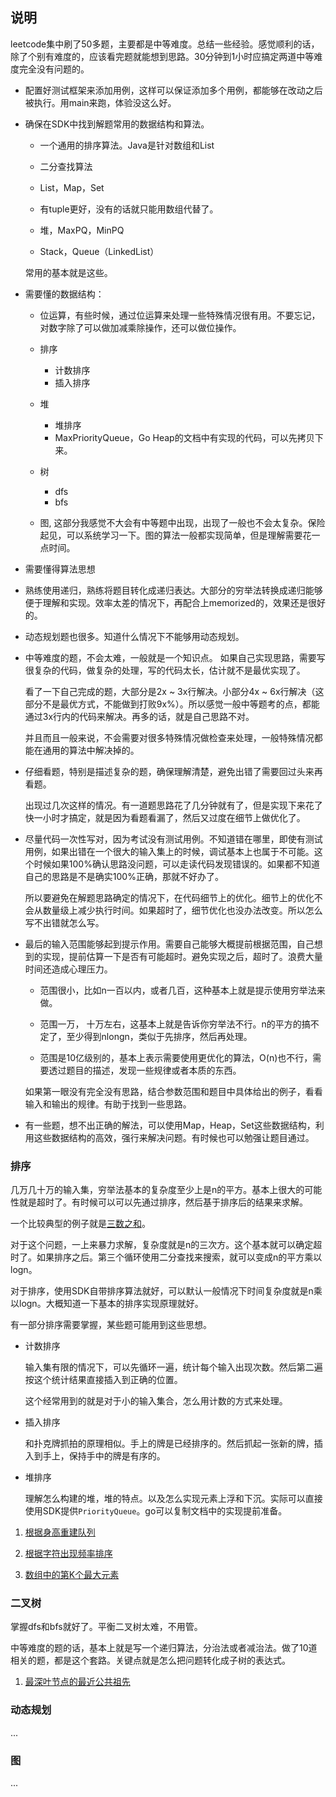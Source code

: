 ## 说明

leetcode集中刷了50多题，主要都是中等难度。总结一些经验。感觉顺利的话，除了个别有难度的，应该看完题就能想到思路。30分钟到1小时应搞定两道中等难度完全没有问题的。

- 配置好测试框架来添加用例，这样可以保证添加多个用例，都能够在改动之后被执行。用main来跑，体验没这么好。

- 确保在SDK中找到解题常用的数据结构和算法。

  - 一个通用的排序算法。Java是针对数组和List

  - 二分查找算法

  - List，Map，Set

  - 有tuple更好，没有的话就只能用数组代替了。

  - 堆，MaxPQ，MinPQ

  - Stack，Queue（LinkedList）

  常用的基本就是这些。

- 需要懂的数据结构：
  - 位运算，有些时候，通过位运算来处理一些特殊情况很有用。不要忘记，对数字除了可以做加减乘除操作，还可以做位操作。
  - 排序
    - 计数排序
    - 插入排序
  - 堆
    - 堆排序
    - MaxPriorityQueue，Go Heap的文档中有实现的代码，可以先拷贝下来。

  - 树

    - dfs
    - bfs

  - 图, 这部分我感觉不大会有中等题中出现，出现了一般也不会太复杂。保险起见，可以系统学习一下。图的算法一般都实现简单，但是理解需要花一点时间。

- 需要懂得算法思想

 - 熟练使用递归，熟练将题目转化成递归表达。大部分的穷举法转换成递归能够便于理解和实现。效率太差的情况下，再配合上memorized的，效果还是很好的。

 - 动态规划题也很多。知道什么情况下不能够用动态规划。

- 中等难度的题，不会太难，一般就是一个知识点。 如果自己实现思路，需要写很复杂的代码，做复杂的处理，写的代码太长，估计就不是最优实现了。

  看了一下自己完成的题，大部分是2x ~ 3x行解决。小部分4x ~ 6x行解决（这部分不是最优方式，不能做到打败9x%）。所以感觉一般中等题考的点，都能通过3x行内的代码来解决。再多的话，就是自己思路不对。

  并且而且一般来说，不会需要对很多特殊情况做检查来处理，一般特殊情况都能在通用的算法中解决掉的。

- 仔细看题，特别是描述复杂的题，确保理解清楚，避免出错了需要回过头来再看题。

  出现过几次这样的情况。有一道题思路花了几分钟就有了，但是实现下来花了快一小时才搞定，就是因为看题看漏了，然后又过度在细节上做优化了。

- 尽量代码一次性写对，因为考试没有测试用例。不知道错在哪里，即使有测试用例，如果出错在一个很大的输入集上的时候，调试基本上也属于不可能。这个时候如果100%确认思路没问题，可以走读代码发现错误的。如果都不知道自己的思路是不是确实100%正确，那就不好办了。

  所以要避免在解题思路确定的情况下，在代码细节上的优化。细节上的优化不会从数量级上减少执行时间。如果超时了，细节优化也没办法改变。所以怎么写不出错就怎么写。

- 最后的输入范围能够起到提示作用。需要自己能够大概提前根据范围，自己想到的实现，提前估算一下是否有可能超时。避免实现之后，超时了。浪费大量时间还造成心理压力。

  - 范围很小，比如n一百以内，或者几百，这种基本上就是提示使用穷举法来做。

  - 范围一万， 十万左右，这基本上就是告诉你穷举法不行。n的平方的搞不定了，至少得到nlongn，类似于先排序，然后再处理。

  - 范围是10亿级别的，基本上表示需要使用更优化的算法，O(n)也不行，需要透过题目的描述，发现一些规律或者本质的东西。

  如果第一眼没有完全没有思路，结合参数范围和题目中具体给出的例子，看看输入和输出的规律。有助于找到一些思路。

- 有一些题，想不出正确的解法，可以使用Map，Heap，Set这些数据结构，利用这些数据结构的高效，强行来解决问题。有时候也可以勉强让题目通过。



### 排序

几万几十万的输入集，穷举法基本的复杂度至少上是n的平方。基本上很大的可能性就是超时了。有时候可以可以先通过排序，然后基于排序后的结果来求解。

一个比较典型的例子就是[三数之和](https://leetcode-cn.com/problems/3sum/submissions/)。

对于这个问题，一上来暴力求解，复杂度就是n的三次方。这个基本就可以确定超时了。如果排序之后。第三个循环使用二分查找来搜索，就可以变成n的平方乘以logn。

对于排序，使用SDK自带排序算法就好，可以默认一般情况下时间复杂度就是n乘以logn。大概知道一下基本的排序实现原理就好。

有一部分排序需要掌握，某些题可能用到这些思想。

- 计数排序

  输入集有限的情况下，可以先循环一遍，统计每个输入出现次数。然后第二遍按这个统计结果直接插入到正确的位置。

  这个经常用到的就是对于小的输入集合，怎么用计数的方式来处理。

- 插入排序

  和扑克牌抓拍的原理相似。手上的牌是已经排序的。然后抓起一张新的牌，插入到手上，保持手中的牌是有序的。

- 堆排序

  理解怎么构建的堆，堆的特点。以及怎么实现元素上浮和下沉。实际可以直接使用SDK提供`PriorityQueue`。go可以复制文档中的实现提前准备。


1. [根据身高重建队列](https://leetcode-cn.com/problems/queue-reconstruction-by-height/)

2. [根据字符出现频率排序](https://leetcode-cn.com/problems/sort-characters-by-frequency/submissions/)

1. [数组中的第K个最大元素](https://leetcode-cn.com/problems/kth-largest-element-in-an-array/submissions/)


### 二叉树

掌握dfs和bfs就好了。平衡二叉树太难，不用管。

中等难度的题的话，基本上就是写一个递归算法，分治法或者减治法。做了10道相关的题，都是这个套路。关键点就是怎么把问题转化成子树的表达式。

1. [最深叶节点的最近公共祖先](https://leetcode-cn.com/problems/lowest-common-ancestor-of-deepest-leaves/submissions/)

### 动态规划

...

### 图

...
